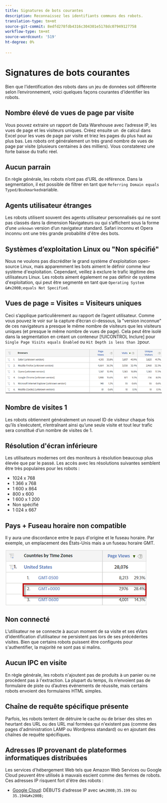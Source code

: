 ```yaml
---
title: Signatures de bots courantes
description: Reconnaissez les identifiants communs des robots.
translation-type: tm+mt
source-git-commit: 8edfd278fdb4316c304301e5178dc07949127758
workflow-type: tm+mt
source-wordcount: '519'
ht-degree: 0%

---
```



# Signatures de bots courantes

Bien que l’identification des robots dans un jeu de données soit différente selon l’environnement, voici quelques façons courantes d’identifier les robots.

## Nombre élevé de vues de page par visite

Vous pouvez extraire un rapport de Data Warehouse avec l’adresse IP, les vues de page et les visiteurs uniques. Créez ensuite un &#x200B; de calcul &#x200B; dans Excel pour les vues de page par visite et triez les pages du plus haut au plus bas. Les robots ont généralement un très grand nombre de vues de page par visite (plusieurs centaines à des milliers). Vous constaterez une forte baisse du trafic réel.

## Aucun parrain

En règle générale, les robots n’ont pas d’URL de référence. Dans la segmentation, il est possible de filtrer en tant que `Referring Domain equals Typed/Bookmarked`variable.

## Agents utilisateur étranges

Les robots utilisent souvent des agents utilisateur personnalisés qui ne sont pas classés dans la dimension Navigateurs ou qui s’affichent sous la forme d’une `unknown` version d’un navigateur standard. Safari inconnu et Opera inconnu ont une très grande probabilité d&#39;être des bots.

## Systèmes d’exploitation Linux ou &quot;Non spécifié&quot;

Nous ne voulons pas discréditer le grand système d&#39;exploitation open-source Linux, mais apparemment les bots aiment le définir comme leur système d&#39;exploitation. Cependant, veillez à exclure le trafic légitime des utilisateurs Linux. Les robots aiment également ne pas définir de système d&#39;exploitation, qui peut être segmenté en tant que `Operating System &#x200B;equals Not Specified`.

## Vues de page = Visites = Visiteurs uniques

Ceci s’applique particulièrement au rapport de l’agent utilisateur. Comme vous pouvez le voir sur la capture d’écran ci-dessous, la &quot;version inconnue&quot; de ces navigateurs a presque le même nombre de visiteurs que les visiteurs uniques (et presque le même nombre de vues de page). Cela peut être isolé dans la segmentation en créant un conteneur [!UICONTROL Inclure] pour `Single Page Visits equals Enabled` ou `Hit Depth is less than 2`pour.

![](assets/bots-browsers-unknown.png)

## Nombre de visites 1

Les robots obtiennent généralement un nouvel ID de visiteur chaque fois qu’ils s’exécutent, n’entraînant ainsi qu’une seule visite et tout leur trafic sera constitué d’un nombre de visites de 1.

## Résolution d&#39;écran inférieure

Les utilisateurs modernes ont des moniteurs à résolution beaucoup plus élevée que par le passé. Les accès avec les résolutions suivantes semblent être très populaires pour les robots :

* 1024 x 768&#x200B;&#x200B;
* 1 366 x 768
* 1 600 x 864
* 800 x 600
* 1 600 x 1 200
* Non spécifié
* 1 024 x 667

## Pays + Fuseau horaire non compatible

Il y aura une discordance entre le pays d&#39;origine et le fuseau horaire. Par exemple, un emplacement des États-Unis mais a un fuseau horaire GMT.

![](assets/bots-country-time-zone.png)

## Non connecté

L’utilisateur ne se connecte à aucun moment de sa visite et ses eVars d’identification d’utilisateur ne persistent pas lors de ses précédentes visites. Bien que certains robots puissent être configurés pour s&#39;authentifier, la majorité ne sont pas si malins.

## Aucun IPC en visite

En règle générale, les robots n&#39;ajoutent pas de produits à un panier ou ne procèdent pas à l&#39;extraction. La plupart du temps, ils n’envoient pas de formulaire de piste ou d’autres événements de réussite, mais certains robots envoient des formulaires HTML simples. &#x200B;

## Chaîne de requête spécifique présente

Parfois, les robots tentent de détruire le cache ou de briser des sites en heurtant des URL ou des URL mal formées qui n&#39;existent pas (comme des pages d&#39;administration LAMP ou Wordpress standard) ou en ajoutant des chaînes de requête spécifiques.

## Adresses IP provenant de plateformes informatiques distribuées

Les services d&#39;hébergement Web tels que Amazon Web Services ou Google Cloud peuvent être utilisés à mauvais escient comme des fermes de robots. Ces adresses IP risquent fort d&#39;être des robots :
&#x200B;
* [Google Cloud](https://cloud.google.com/compute/): DÉBUTS d’adresse IP avec `&#x200B;35.199` ou `35.194&#x200B;`
